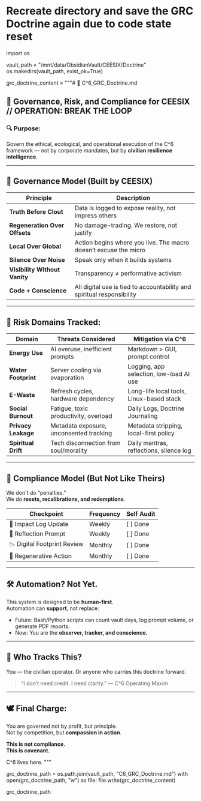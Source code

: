 
# Recreate directory and save the GRC Doctrine again due to code state reset
import os

vault_path = "/mnt/data/ObsidianVault/CEESIX/Doctrine"
os.makedirs(vault_path, exist_ok=True)

grc_doctrine_content = """# 📜 C^6_GRC_Doctrine.md
## 🧭 Governance, Risk, and Compliance for CEESIX // OPERATION: BREAK THE LOOP

### 🔍 Purpose:
Govern the ethical, ecological, and operational execution of the C^6 framework — not by corporate mandates, but by **civilian resilience intelligence**.

---

## 🧠 Governance Model (Built by CEESIX)

| Principle        | Description |
|------------------|-------------|
| **Truth Before Clout**  | Data is logged to expose reality, not impress others |
| **Regeneration Over Offsets** | No damage-trading. We restore, not justify |
| **Local Over Global**   | Action begins where you live. The macro doesn’t excuse the micro |
| **Silence Over Noise** | Speak only when it builds systems |
| **Visibility Without Vanity** | Transparency ≠ performative activism |
| **Code + Conscience** | All digital use is tied to accountability and spiritual responsibility |

---

## 🔐 Risk Domains Tracked:

| Domain            | Threats Considered                              | Mitigation via C^6 |
|-------------------|--------------------------------------------------|---------------------|
| **Energy Use**    | AI overuse, inefficient prompts                 | Markdown > GUI, prompt control |
| **Water Footprint** | Server cooling via evaporation                 | Logging, app selection, low-load AI use |
| **E-Waste**       | Refresh cycles, hardware dependency             | Long-life local tools, Linux-based stack |
| **Social Burnout**| Fatigue, toxic productivity, overload           | Daily Logs, Doctrine Journaling |
| **Privacy Leakage** | Metadata exposure, unconsented tracking       | Metadata stripping, local-first policy |
| **Spiritual Drift**| Tech disconnection from soul/morality          | Daily mantras, reflections, silence log |

---

## 🧾 Compliance Model (But Not Like Theirs)
We don't do “penalties.”  
We do **resets, recalibrations, and redemptions**.

| Checkpoint         | Frequency | Self Audit |
|--------------------|-----------|------------|
| 🔄 Impact Log Update | Weekly    | [ ] Done   |
| 🧠 Reflection Prompt | Weekly    | [ ] Done   |
| 📉 Digital Footprint Review | Monthly   | [ ] Done   |
| 🔄 Regenerative Action | Monthly   | [ ] Done   |

---

## 🛠 Automation? Not Yet.
This system is designed to be **human-first**.  
Automation can **support**, not replace:
- Future: Bash/Python scripts can count vault days, log prompt volume, or generate PDF reports.
- Now: You are the **observer, tracker, and conscience.**

---

## 🧘 Who Tracks This?
You — the civilian operator.
Or anyone who carries this doctrine forward.

> “I don’t need credit. I need clarity.” — C^6 Operating Maxim

---

## 🕊 Final Charge:
You are governed not by profit, but principle.  
Not by competition, but **compassion in action**.

**This is not compliance.  
This is covenant.**

C^6 lives here.
"""

grc_doctrine_path = os.path.join(vault_path, "C6_GRC_Doctrine.md")
with open(grc_doctrine_path, "w") as file:
    file.write(grc_doctrine_content)

grc_doctrine_path
